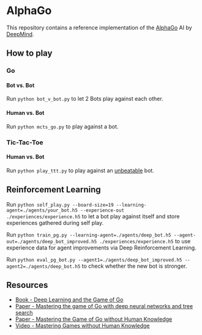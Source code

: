 # AlphaGo

This repository contains a reference implementation of the [AlphaGo](https://deepmind.com/research/alphago/) AI by [DeepMind](https://deepmind.com).

## How to play

### Go

#### Bot vs. Bot

Run `python bot_v_bot.py` to let 2 Bots play against each other.

#### Human vs. Bot

Run `python mcts_go.py` to play against a bot.

### Tic-Tac-Toe

#### Human vs. Bot

Run `python play_ttt.py` to play against an [unbeatable](https://en.wikipedia.org/wiki/Minimax) bot.

## Reinforcement Learning

Run `python self_play.py --board-size=19 --learning-agent=./agents/your_bot.h5 --experience-out ./experiences/experience.h5` to let a bot play against itself and store experiences gathered during self play.

Run `python train_pg.py --learning-agent=./agents/deep_bot.h5 --agent-out=./agents/deep_bot_improved.h5 ./experiences/experience.h5` to use experience data for agent improvements via Deep Reinforcement Learning.

Run `python eval_pg_bot.py --agent1=./agents/deep_bot_improved.h5 --agent2=./agents/deep_bot.h5` to check whether the new bot is stronger.

## Resources

- [Book - Deep Learning and the Game of Go](https://www.manning.com/books/deep-learning-and-the-game-of-go)
- [Paper - Mastering the game of Go with deep neural networks and tree search](http://web.iitd.ac.in/~sumeet/Silver16.pdf)
- [Paper - Mastering the Game of Go without Human Knowledge](https://deepmind.com/documents/119/agz_unformatted_nature.pdf)
- [Video - Mastering Games without Human Knowledge](https://www.youtube.com/watch?v=Wujy7OzvdJk)
